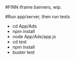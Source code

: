 #FINN iframe banners, wip.

#Run app/server, then run tests
- cd App/Ads
- npm install
- node App/Ads/app.js
- cd test 
- npm install
- buster test